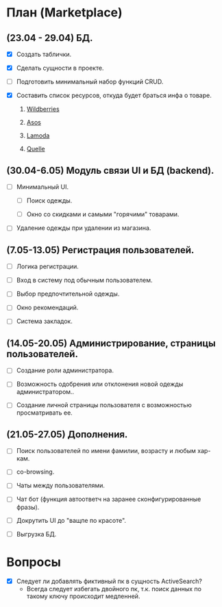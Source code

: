 # План (Marketplace)

## (23.04 - 29.04) БД.

- [x] Cоздать таблички.

- [x] Cделать сущности в проекте.

- [ ] Подготовить минимальный набор функций CRUD.
    
- [x] Составить список ресурсов, откуда будет браться инфа о товаре.

   1. [Wildberries](wildberries.ru)
   
   2. [Asos](asos.com)
   
   3. [Lamoda](lamoda.ru)
   
   4. [Quelle](quelle.ru)

## (30.04-6.05) Модуль связи UI и БД (backend).

- [ ] Минимальный UI.

   - [ ] Поиск одежды.

   - [ ] Окно со скидками и самыми "горячими" товарами.

- [ ] Удаление одежды при удалении из магазина.

## (7.05-13.05) Регистрация пользователей.

- [ ] Логика регистрации.

- [ ] Вход в систему под обычным пользователем.

- [ ] Выбор предпочтительной одежды.

- [ ] Окно рекомендаций.

- [ ] Система закладок.

## (14.05-20.05) Администрирование, страницы пользователей.

- [ ] Создание роли администратора.

- [ ] Возможность одобрения или отклонения новой одежды администратором..
    
- [ ] Создание личной страницы пользователя с возможностью просматривать ее.

## (21.05-27.05) Дополнения.

- [ ] Поиск пользователей по имени фамилии, возрасту и любым хар-кам.

- [ ] co-browsing.

- [ ] Чаты между пользователями.

- [ ] Чат бот (функция автоответч на заранее сконфигурированные фразы).
    
- [ ] Докрутить UI до "ващпе по красоте".

- [ ] Выгрузка БД.

# Вопросы

- [x] Следует ли добавлять фиктивный пк в сущность ActiveSearch?
   - Всегда следует избегать двойного пк, т.к. поиск данных по такому ключу происходит медленней.